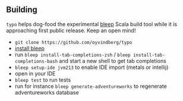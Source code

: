 
## Building

`typo` helps dog-food the experimental [bleep](https://bleep.build/docs/) Scala build tool while it is approaching first public release. Keep an open mind!

- `git clone https://github.com/oyvindberg/typo`
- [install bleep](https://bleep.build/docs/installing/)
- run `bleep install-tab-completions-zsh` / `bleep install-tab-completions-bash` and start a new shell to get tab completions
- `bleep setup-ide jvm213` to enable IDE import (metals or intellij)
-  open in your IDE
- `bleep test` to run tests
- run for instance `bleep generate-adventureworks` to regenerate adventureworks database
